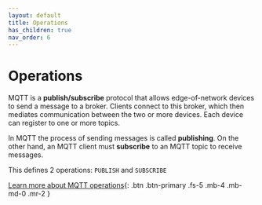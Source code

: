 ```yaml
---
layout: default
title: Operations
has_children: true
nav_order: 6
---
```


# Operations

MQTT is a **publish/subscribe** protocol that allows edge-of-network devices to send a message to a broker. Clients connect to this broker, which then mediates communication between the two or more devices. Each device can register to one or more topics.

In MQTT the process of sending messages is called **publishing**. On the other hand, an MQTT client must **subscribe** to an MQTT topic to receive messages.

This defines 2 operations: `PUBLISH` and `SUBSCRIBE`

[Learn more about MQTT operations](https://www.hivemq.com/blog/mqtt-essentials-part-4-mqtt-publish-subscribe-unsubscribe/){: .btn .btn-primary .fs-5 .mb-4 .mb-md-0 .mr-2 }
